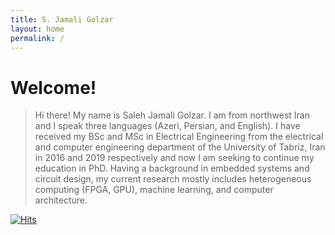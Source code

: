 ```yaml
---
title: S. Jamali Golzar
layout: home
permalink: /
---
```


# Welcome!
> Hi there! My name is Saleh Jamali Golzar. I am from northwest Iran and I speak three languages (Azeri, Persian, and English). I have received my BSc and MSc in Electrical Engineering from the electrical and computer engineering department of the University of Tabriz, Iran in 2016 and 2019 respectively and now I am seeking to continue my education in PhD. Having a background in embedded systems and circuit design, my current research mostly includes heterogeneous computing (FPGA, GPU), machine learning, and computer architecture.

[![Hits](https://hits.seeyoufarm.com/api/count/incr/badge.svg?url=https%3A%2F%2Fsalehjg.github.io&count_bg=%2379C83D&title_bg=%23555555&icon=&icon_color=%23E7E7E7&title=Visits&edge_flat=false)](https://hits.seeyoufarm.com)
